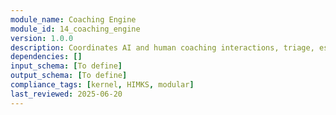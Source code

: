 ```yaml
---
module_name: Coaching Engine
module_id: 14_coaching_engine
version: 1.0.0
description: Coordinates AI and human coaching interactions, triage, escalation, and support for personalized user guidance.
dependencies: []
input_schema: [To define]
output_schema: [To define]
compliance_tags: [kernel, HIMKS, modular]
last_reviewed: 2025-06-20
---
```

